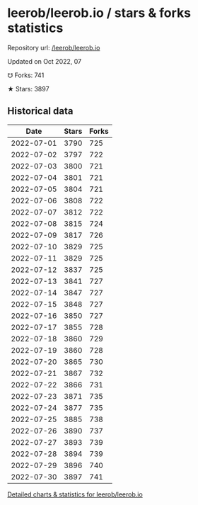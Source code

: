 # leerob/leerob.io / stars & forks statistics

Repository url: [/leerob/leerob.io](https://github.com/leerob/leerob.io)

Updated on Oct 2022, 07

☋ Forks: 741

★ Stars: 3897

## Historical data
| Date | Stars | Forks |
|------|-------|-------|
| 2022-07-01 | 3790 | 725 | 
| 2022-07-02 | 3797 | 722 | 
| 2022-07-03 | 3800 | 721 | 
| 2022-07-04 | 3801 | 721 | 
| 2022-07-05 | 3804 | 721 | 
| 2022-07-06 | 3808 | 722 | 
| 2022-07-07 | 3812 | 722 | 
| 2022-07-08 | 3815 | 724 | 
| 2022-07-09 | 3817 | 726 | 
| 2022-07-10 | 3829 | 725 | 
| 2022-07-11 | 3829 | 725 | 
| 2022-07-12 | 3837 | 725 | 
| 2022-07-13 | 3841 | 727 | 
| 2022-07-14 | 3847 | 727 | 
| 2022-07-15 | 3848 | 727 | 
| 2022-07-16 | 3850 | 727 | 
| 2022-07-17 | 3855 | 728 | 
| 2022-07-18 | 3860 | 729 | 
| 2022-07-19 | 3860 | 728 | 
| 2022-07-20 | 3865 | 730 | 
| 2022-07-21 | 3867 | 732 | 
| 2022-07-22 | 3866 | 731 | 
| 2022-07-23 | 3871 | 735 | 
| 2022-07-24 | 3877 | 735 | 
| 2022-07-25 | 3885 | 738 | 
| 2022-07-26 | 3890 | 737 | 
| 2022-07-27 | 3893 | 739 | 
| 2022-07-28 | 3894 | 739 | 
| 2022-07-29 | 3896 | 740 | 
| 2022-07-30 | 3897 | 741 | 


[Detailed charts & statistics for leerob/leerob.io](https://reviewgithub.com/rep/leerob/leerob.io)
